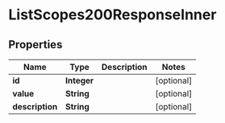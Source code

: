 

# ListScopes200ResponseInner


## Properties

| Name | Type | Description | Notes |
|------------ | ------------- | ------------- | -------------|
|**id** | **Integer** |  |  [optional] |
|**value** | **String** |  |  [optional] |
|**description** | **String** |  |  [optional] |



